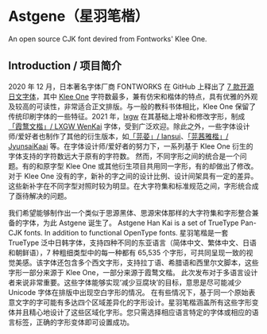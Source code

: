 # Astgene（星羽笔楷）
An open source CJK font devired from Fontworks' Klee One.

## Introduction / 项目简介

2020 年 12 月，日本著名字体厂商 FONTWORKS 在 GitHub 上释出了 [7 款开源日文字体](https://github.com/fontworks-fonts)，其中 [Klee One](https://github.com/fontworks-fonts/Klee) 字符数最多，兼有仿宋和楷体的特点，具有优雅的外观及较高的可读性，非常适合正文排版。与一般的教科书体相比，Klee One 保留了传统印刷字体的一些特征。2021 年，[lxgw](https://github.com/lxgw) 在其基础上增补和修改字形，制成[「霞鹜文楷」/ LXGW WenKai](https://github.com/lxgw/LxgwWenKai) 字体，受到广泛欢迎。除此之外，一些字体设计师/爱好者也制作了其他的衍生版本，如[「芫荽」/ Iansui](https://github.com/ButTaiwan/iansui)、[「芫茜雅楷」/ JyunsaiKaai](https://github.com/ItMarki/jyunsaikaai) 等。在字体设计师/爱好者的努力下，一系列基于 Klee One 衍生的字体支持的字符数远大于原有的字符数。
然而，不同字形之间的统合是一个问题。有的和原字型 Klee One 或其他衍生项目共用同一字形，有的却做出了修改。对于 Klee One 没有的字，新补的字之间的设计比例、设计间架具有一定的差异。这些新补字在不同字型对照时较为明显。在大字符集和标准规范之间，字形统合成了亟待解决的问题。

我们希望能够制作出一个类似于思源黑体、思源宋体那样的大字符集和字形整合兼备的字体，为此 Astgene 诞生了。
Astgene Han Kai is a set of TrueType Pan-CJK fonts. In addition to functional OpenType fonts.
星羽笔楷是一套 TrueType 泛中日韩字体，支持四种不同的东亚语言（简体中文、繁体中文、日语和朝鲜语），7 种粗细类型中的每一种都有 65,535 个字形，可共同呈现一致的视觉美感。该字体还包含多个西文字形，支持拉丁语、希腊语和西里尔文脚本，这些字形一部分来源于 Klee One，一部分来源于霞鹜文楷。
此次发布对于多语言设计者来说非常重要。这些字体能够实现‘减少豆腐块’的目标，意思是尽可能减少 Unicode 字体在排版中出现空白字形的情况。
在有些情况下，基于同一个原始表意文字的字可能有多达四个区域差异化的字形设计。星羽笔楷涵盖所有这些字形变体并且精心地设计了这些区域化字形。您只需选择相应语言特定的字体或相应的语言标签，正确的字形变体即可设置成功。